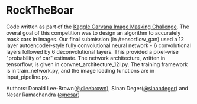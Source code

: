 # RockTheBoar
Code written as part of the [Kaggle Carvana Image Masking Challenge](https://www.kaggle.com/c/carvana-image-masking-challenge). The overal goal of this competition was to design an algorithm to accurately mask cars in images. Our final submission (in /tensorflow_gan) used a 12 layer autoencoder-style fully convolutional neural network - 6 convolutional layers followed by 6 deconvolutional layers. This provided a pixel-wise "probability of car" estimate. The network architecture, written in tensorflow, is given in convnet_architecture_12l.py. The training framework is in train_network.py, and the image loading functions are in input_pipeline.py. 

Authors: Donald Lee-Brown([@dleebrown](https://github.com/dleebrown)), Sinan Deger([@sinandeger](https://github.com/sinandeger)) and Nesar Ramachandra ([@nesar]([https://github.com/sinandeger))
